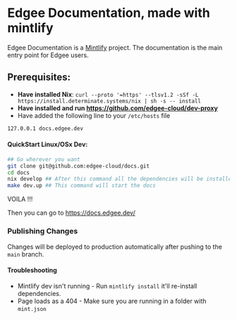 # Edgee Documentation, made with mintlify

Edgee Documentation is a [Mintlify](https://mintlify.com/) project. The documentation is the main entry point for Edgee users.

## Prerequisites:
- **Have installed Nix**: `curl --proto '=https' --tlsv1.2 -sSf -L https://install.determinate.systems/nix | sh -s -- install`
- **Have installed and run https://github.com/edgee-cloud/dev-proxy**
- Have added the following line to your `/etc/hosts` file

```bash
127.0.0.1 docs.edgee.dev
```

#### QuickStart Linux/OSx Dev:

```bash
## Go wherever you want
git clone git@github.com:edgee-cloud/docs.git
cd docs
nix develop ## After this command all the dependencies will be installed and you will be in a Nix shell
make dev.up ## This command will start the docs
```
VOILA !!!

Then you can go to https://docs.edgee.dev/

### Publishing Changes

Changes will be deployed to production automatically after pushing to the `main` branch.

#### Troubleshooting

- Mintlify dev isn't running - Run `mintlify install` it'll re-install dependencies.
- Page loads as a 404 - Make sure you are running in a folder with `mint.json`
